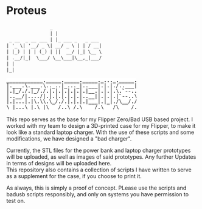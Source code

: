 # Proteus


```
                _                 
                | |                
 _ __  _ __ ___ | |_ ___ _   _ ___ 
| '_ \| '__/ _ \| __/ _ \ | | / __|
| |_) | | | (_) | ||  __/ |_| \__ \
| .__/|_|  \___/ \__\___|\__,_|___/
| |                                
|_| 

```

![Proteus ASCII](logo.png)

This repo serves as the base for my Flipper Zero/Bad USB based project. I worked with my team to design a 3D-printed case for my Flipper, to make it look like a standard laptop charger. With the use of these scripts and some modifications, we have designed a "bad charger".

Currently, the STL files for the power bank and laptop charger prototypes will be uploaded, as well as images of said prototypes. Any further Updates in terms of designs will be uploaded here. \
This repository also contains a collection of scripts I have written to serve as a supplement for the case, if you choose to print it. 

As always, this is simply a proof of concept. PLease use the scripts and badusb scripts responsibly, and only on systems you have permission to test on. 
